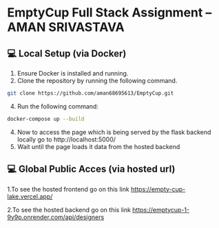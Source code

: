 # EmptyCup Full Stack Assignment – AMAN SRIVASTAVA

## 💻 Local Setup (via Docker)

1. Ensure Docker is installed and running.
2. Clone the repository by running the following command.
```bash
git clone https://github.com/aman68695613/EmptyCup.git 
```
4. Run the following command:

```bash
docker-compose up --build
```
4. Now to access the page which is being served by the flask backend locally go to http://localhost:5000/
5. Wait until the page loads it data from the hosted backend 

## 💻 Global Public Acces (via hosted url)
1.To see the hosted frontend go on this link https://empty-cup-lake.vercel.app/

2.To see the hosted backend go on this link https://emptycup-1-9y9p.onrender.com/api/designers
